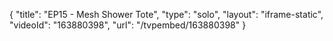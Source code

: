 {
    "title": "EP15 - Mesh Shower Tote",
    "type": "solo",
    "layout": "iframe-static",
    "videoId": "163880398",
    "url": "\/tvpembed\/163880398"
}